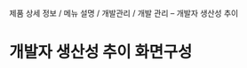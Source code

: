 <!--breadcrumb:제품 상세 정보 / 메뉴 설명 / 개발관리 / 개발 관리 – 개발자 생산성 추이--><span class="md-breadcrumb">제품 상세 정보 / 메뉴 설명 / 개발관리 / 개발 관리 – 개발자 생산성 추이</span>
# 개발자 생산성 추이 화면구성
